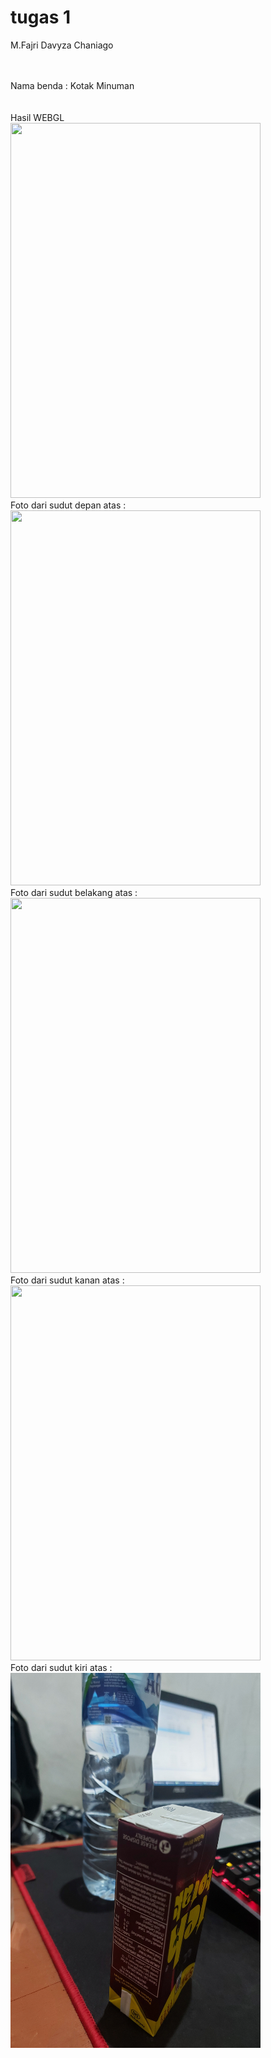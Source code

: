 # tugas 1

M.Fajri Davyza Chaniago <br>
<br>
<br>

Nama benda : Kotak Minuman <br>
<br>
<br>
Hasil WEBGL <br>
<img src="./depan.jpg" width="400" height ="600">
<br>
Foto dari sudut depan atas : <br>
<img src="./depan.jpg" width="400" height ="600">
<br>
Foto dari sudut belakang atas : <br>
<img src="./belakang.jpg" width="400" height ="600">
<br>
Foto dari sudut kanan atas : <br>
<img src="./kanan.jpg" width="400" height ="600">
<br>
Foto dari sudut kiri atas : <br>
<img src="./kiri.jpg" width="400" height ="600">
